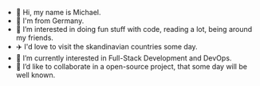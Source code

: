 - 👋 Hi, my name is Michael.
- 📌 I'm from Germany.
- 👀 I’m interested in doing fun stuff with code, reading a lot, being around my friends.
- ✈️ I'd love to visit the skandinavian countries some day.
- 🌱 I’m currently interested in Full-Stack Development and DevOps.
- 💞️ I’d like to collaborate in a open-source project, that some day will be well known.

<!---
m-krebs/m-krebs is a ✨ special ✨ repository because its `README.md` (this file) appears on your GitHub profile.
You can click the Preview link to take a look at your changes.
--->
